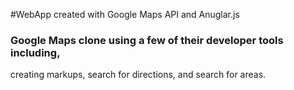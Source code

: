 #WebApp created with Google Maps API and Anuglar.js 
### Google Maps clone using a few of their developer tools including,
creating markups, search for directions, and search for areas.
